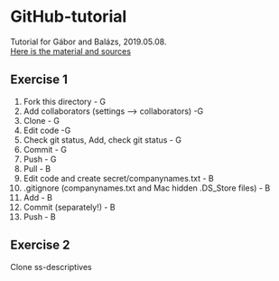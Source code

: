 # GitHub-tutorial
Tutorial for Gábor and Balázs, 2019.05.08. 
<br>[Here is the material and sources](https://docs.google.com/document/d/15whxRWPm9qBzj3R1wD60HSV6Zbt26zcWzpM3gc8uNnM/edit?usp=sharing)

## Exercise 1

1. Fork this directory - G
2. Add collaborators (settings --> collaborators) -G 
3. Clone - G
4. Edit code -G
5. Check git status, Add, check git status - G
6. Commit - G
7. Push - G
8. Pull - B
9. Edit code and create secret/companynames.txt - B
10. .gitignore (companynames.txt and Mac hidden .DS_Store files) - B
11. Add - B
12. Commit (separately!) - B
13. Push - B

## Exercise 2
Clone ss-descriptives
